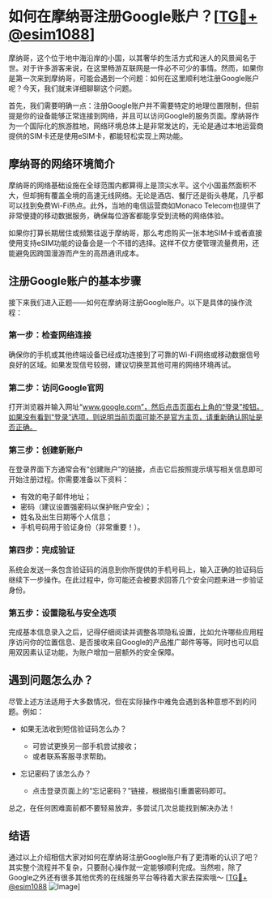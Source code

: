 # 如何在摩纳哥注册Google账户？[[TG💪+ @esim1088](https://t.me/s/esim1088)]

摩纳哥，这个位于地中海沿岸的小国，以其奢华的生活方式和迷人的风景闻名于世。对于许多游客来说，在这里畅游互联网是一件必不可少的事情。然而，如果你是第一次来到摩纳哥，可能会遇到一个问题：如何在这里顺利地注册Google账户呢？今天，我们就来详细聊聊这个问题。

首先，我们需要明确一点：注册Google账户并不需要特定的地理位置限制，但前提是你的设备能够正常连接到网络，并且可以访问Google的服务页面。摩纳哥作为一个国际化的旅游胜地，网络环境总体上是非常发达的，无论是通过本地运营商提供的SIM卡还是使用eSIM卡，都能轻松实现上网功能。

## 摩纳哥的网络环境简介

摩纳哥的网络基础设施在全球范围内都算得上是顶尖水平。这个小国虽然面积不大，但却拥有覆盖全境的高速无线网络。无论是酒店、餐厅还是街头巷尾，几乎都可以找到免费Wi-Fi热点。此外，当地的电信运营商如Monaco Telecom也提供了非常便捷的移动数据服务，确保每位游客都能享受到流畅的网络体验。

如果你打算长期居住或频繁往返于摩纳哥，那么考虑购买一张本地SIM卡或者直接使用支持eSIM功能的设备会是一个不错的选择。这样不仅方便管理流量费用，还能避免因跨国漫游而产生的高昂通讯成本。

## 注册Google账户的基本步骤

接下来我们进入正题——如何在摩纳哥注册Google账户。以下是具体的操作流程：

### 第一步：检查网络连接
确保你的手机或其他终端设备已经成功连接到了可靠的Wi-Fi网络或移动数据信号良好的区域。如果发现信号较弱，建议切换至其他可用的网络环境再试。

### 第二步：访问Google官网
打开浏览器并输入网址“www.google.com”，然后点击页面右上角的“登录”按钮。如果没有看到“登录”选项，则说明当前页面可能不是官方主页，请重新确认网址是否正确。

### 第三步：创建新账户
在登录界面下方通常会有“创建账户”的链接，点击它后按照提示填写相关信息即可开始注册过程。你需要准备以下资料：
- 有效的电子邮件地址；
- 密码（建议设置强密码以保护账户安全）；
- 姓名及出生日期等个人信息；
- 手机号码用于验证身份（非常重要！）。

### 第四步：完成验证
系统会发送一条包含验证码的消息到你所提供的手机号码上，输入正确的验证码后继续下一步操作。在此过程中，你可能还会被要求回答几个安全问题来进一步验证身份。

### 第五步：设置隐私与安全选项
完成基本信息录入之后，记得仔细阅读并调整各项隐私设置，比如允许哪些应用程序访问你的位置信息、是否接收来自Google的产品推广邮件等等。同时也可以启用双因素认证功能，为账户增加一层额外的安全保障。

## 遇到问题怎么办？

尽管上述方法适用于大多数情况，但在实际操作中难免会遇到各种意想不到的问题。例如：
- 如果无法收到短信验证码怎么办？
  - 可尝试更换另一部手机尝试接收；
  - 或者联系客服寻求帮助。
  
- 忘记密码了该怎么办？
  - 点击登录页面上的“忘记密码？”链接，根据指引重置密码即可。

总之，在任何困难面前都不要轻易放弃，多尝试几次总能找到解决办法！

## 结语

通过以上介绍相信大家对如何在摩纳哥注册Google账户有了更清晰的认识了吧？其实整个流程并不复杂，只要耐心操作就一定能够顺利完成。当然啦，除了Google之外还有很多其他优秀的在线服务平台等待着大家去探索哦～ [[TG💪+ @esim1088](https://t.me/s/esim1088) ![Image](https://i.postimg.cc/4NQfJmqS/Snipaste-2025-05-13-00-14-12.png)]